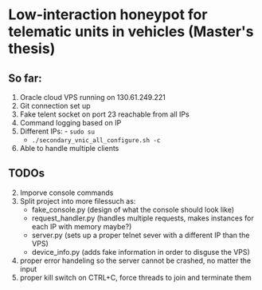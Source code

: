 # Low-interaction honeypot for telematic units in vehicles (Master's thesis)

## So far:
1) Oracle cloud VPS running on 130.61.249.221
2) Git connection set up
3) Fake telent socket on port 23 reachable from all IPs
4) Command logging based on IP
5) Different IPs:
        - `sudo su`
	- `./secondary_vnic_all_configure.sh -c`   
6) Able to handle multiple clients

## TODOs 
2) Imporve console commands
3) Split project into more filessuch as:
   - fake_console.py (design of what the console should look like)
   - request_handler.py (handles multiple requests, makes instances for each IP with memory maybe?)
   - server.py (sets up a proper telnet sever with a different IP than the VPS)
   - device_info.py (adds fake information in order to disguse the VPS) 
4) proper error handeling so the server cannot be crashed, no matter the input
5) proper kill switch on CTRL+C, force threads to join and terminate them
